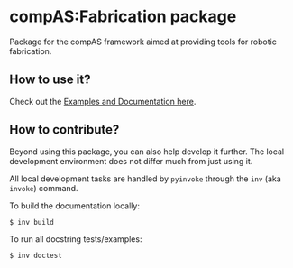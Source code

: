 # compAS:Fabrication package

Package for the compAS framework aimed at providing tools for robotic fabrication.

## How to use it?

Check out the [Examples and Documentation here](https://gramaziokohlerresearch.bitbucket.io/compas_fabrication).

## How to contribute?

Beyond using this package, you can also help develop it further.
The local development environment does not differ much from just using it.

All local development tasks are handled by `pyinvoke` through the `inv` (aka `invoke`) command.

To build the documentation locally:

    $ inv build

To run all docstring tests/examples:

    $ inv doctest
